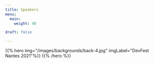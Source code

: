 ```yaml
---
title: Speakers
menu:
  main:
    weight: 40

draft: false

---
```


{{% hero img="/images/backgrounds/back-4.jpg" imgLabel="DevFest Nantes 2021"%}}
{{% /hero %}}

